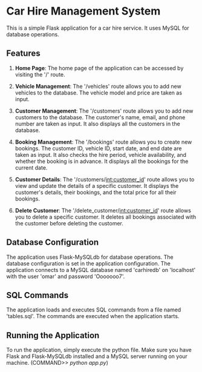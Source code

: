 # Car Hire Management System

This is a simple Flask application for a car hire service. It uses MySQL for database operations.

## Features

1. **Home Page**: The home page of the application can be accessed by visiting the '/' route.

2. **Vehicle Management**: The '/vehicles' route allows you to add new vehicles to the database. The vehicle model and price are taken as input.

3. **Customer Management**: The '/customers' route allows you to add new customers to the database. The customer's name, email, and phone number are taken as input. It also displays all the customers in the database.

4. **Booking Management**: The '/bookings' route allows you to create new bookings. The customer ID, vehicle ID, start date, and end date are taken as input. It also checks the hire period, vehicle availability, and whether the booking is in advance. It displays all the bookings for the current date.

5. **Customer Details**: The '/customers/<int:customer_id>' route allows you to view and update the details of a specific customer. It displays the customer's details, their bookings, and the total price for all their bookings.

6. **Delete Customer**: The '/delete_customer/<int:customer_id>' route allows you to delete a specific customer. It deletes all bookings associated with the customer before deleting the customer.

## Database Configuration

The application uses Flask-MySQLdb for database operations. The database configuration is set in the application configuration. The application connects to a MySQL database named 'carhiredb' on 'localhost' with the user 'omar' and password 'Ooooooo7'.

## SQL Commands

The application loads and executes SQL commands from a file named 'tables.sql'. The commands are executed when the application starts.

## Running the Application

To run the application, simply execute the python file. Make sure you have Flask and Flask-MySQLdb installed and a MySQL server running on your machine. (COMMAND>> _python app.py_)

